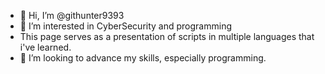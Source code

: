 - 👋 Hi, I’m @githunter9393
- 👀 I’m interested in CyberSecurity and programming
- This page serves as a presentation of scripts in multiple languages that i've learned. 
- 💞️ I’m looking to advance my skills, especially programming.


<!---
githunter9393/githunter9393 is a ✨ special ✨ repository because its `README.md` (this file) appears on your GitHub profile.
You can click the Preview link to take a look at your changes.
--->

